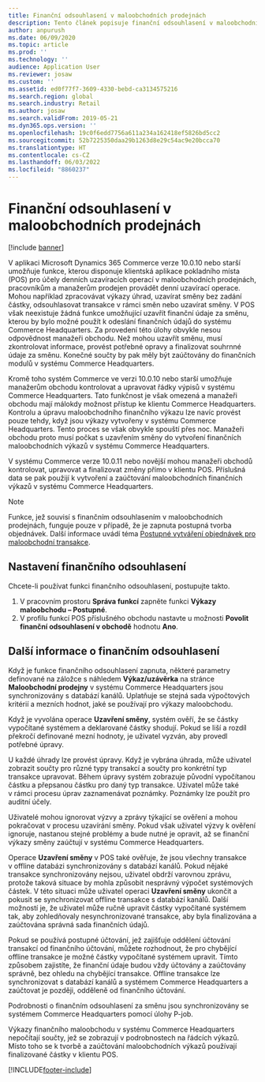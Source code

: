 ```yaml
---
title: Finanční odsouhlasení v maloobchodních prodejnách
description: Tento článek popisuje finanční odsouhlasení v maloobchodních prodejnách pro POS pro aplikaci Microsoft Dynamics 365 Commerce.
author: anpurush
ms.date: 06/09/2020
ms.topic: article
ms.prod: ''
ms.technology: ''
audience: Application User
ms.reviewer: josaw
ms.custom: ''
ms.assetid: ed0f77f7-3609-4330-bebd-ca3134575216
ms.search.region: global
ms.search.industry: Retail
ms.author: josaw
ms.search.validFrom: 2019-05-21
ms.dyn365.ops.version: ''
ms.openlocfilehash: 19c0f6edd7756a611a234a162418ef5826bd5cc2
ms.sourcegitcommit: 52b7225350daa29b1263d8e29c54ac9e20bcca70
ms.translationtype: HT
ms.contentlocale: cs-CZ
ms.lasthandoff: 06/03/2022
ms.locfileid: "8860237"
---
```

# <a name="financial-reconciliation-in-retail-stores"></a>Finanční odsouhlasení v maloobchodních prodejnách

[!include [banner](includes/banner.md)]

V aplikaci Microsoft Dynamics 365 Commerce verze 10.0.10 nebo starší umožňuje funkce, kterou disponuje klientská aplikace pokladního místa (POS) pro účely denních uzavíracích operací v maloobchodních prodejnách, pracovníkům a manažerům prodejen provádět denní uzavírací operace. Mohou například zpracovávat výkazy úhrad, uzavírat směny bez zadání částky, odsouhlasovat transakce v rámci směn nebo uzavírat směny. V POS však neexistuje žádná funkce umožňující uzavřít finanční údaje za směnu, kterou by bylo možné použít k odeslání finančních údajů do systému Commerce Headquarters. Za provedení této úlohy obvykle nesou odpovědnost manažeři obchodu. Než mohou uzavřít směnu, musí zkontrolovat informace, provést potřebné opravy a finalizovat souhrnné údaje za směnu. Konečné součty by pak měly být zaúčtovány do finančních modulů v systému Commerce Headquarters.

Kromě toho systém Commerce ve verzi 10.0.10 nebo starší umožňuje manažerům obchodu kontrolovat a upravovat řádky výpisů v systému Commerce Headquarters. Tato funkčnost je však omezená a manažeři obchodu mají málokdy možnost přístup ke klientu Commerce Headquarters. Kontrolu a úpravu maloobchodního finančního výkazu lze navíc provést pouze tehdy, když jsou výkazy vytvořeny v systému Commerce Headquarters. Tento proces se však obvykle spouští přes noc. Manažeři obchodu proto musí počkat s uzavřením směny do vytvoření finančních maloobchodních výkazů v systému Commerce Headquarters.

V systému Commerce verze 10.0.11 nebo novější mohou manažeři obchodů kontrolovat, upravovat a finalizovat změny přímo v klientu POS. Příslušná data se pak použijí k vytvoření a zaúčtování maloobchodních finančních výkazů v systému Commerce Headquarters.

> [!NOTE]
> Funkce, jež souvisí s finančním odsouhlasením v maloobchodních prodejnách, funguje pouze v případě, že je zapnuta postupná tvorba objednávek. Další informace uvádí téma [Postupné vytváření objednávek pro maloobchodní transakce](trickle-feed.md).

## <a name="set-up-financial-reconciliation"></a>Nastavení finančního odsouhlasení

Chcete-li používat funkci finančního odsouhlasení, postupujte takto.

1. V pracovním prostoru **Správa funkcí** zapněte funkci **Výkazy maloobchodu – Postupné**.
1. V profilu funkcí POS příslušného obchodu nastavte u možnosti **Povolit finanční odsouhlasení v obchodě** hodnotu **Ano**.

## <a name="more-information-about-financial-reconciliation"></a>Další informace o finančním odsouhlasení

Když je funkce finančního odsouhlasení zapnuta, některé parametry definované na záložce s náhledem **Výkaz/uzávěrka** na stránce **Maloobchodní prodejny** v systému Commerce Headquarters jsou synchronizovány s databází kanálů. Uplatňuje se stejná sada výpočtových kritérií a mezních hodnot, jaké se používají pro výkazy maloobchodu.

Když je vyvolána operace **Uzavření směny**, systém ověří, že se částky vypočítané systémem a deklarované částky shodují. Pokud se liší a rozdíl překročí definované mezní hodnoty, je uživatel vyzván, aby provedl potřebné úpravy.

U každé úhrady lze provést úpravy. Když je vybrána úhrada, může uživatel zobrazit součty pro různé typy transakcí a součty pro konkrétní typ transakce upravovat. Během úpravy systém zobrazuje původní vypočítanou částku a přepsanou částku pro daný typ transakce. Uživatel může také v rámci procesu úprav zaznamenávat poznámky. Poznámky lze použít pro auditní účely.

Uživatelé mohou ignorovat výzvy a zprávy týkající se ověření a mohou pokračovat v procesu uzavírání směny. Pokud však uživatel výzvy k ověření ignoruje, nastanou stejné problémy a bude nutné je opravit, až se finanční výkazy směny zaúčtují v systému Commerce Headquarters.

Operace **Uzavření směny** v POS také ověřuje, že jsou všechny transakce v offline databázi synchronizovány s databází kanálů. Pokud nějaké transakce synchronizovány nejsou, uživatel obdrží varovnou zprávu, protože taková situace by mohla způsobit nesprávný výpočet systémových částek. V této situaci může uživatel operaci **Uzavření směny** ukončit a pokusit se synchronizovat offline transakce s databází kanálů. Další možností je, že uživatel může ručně upravit částky vypočítané systémem tak, aby zohledňovaly nesynchronizované transakce, aby byla finalizována a zaúčtována správná sada finančních údajů. 

Pokud se používá postupné účtování, jež zajišťuje oddělení účtování transakcí od finančního účtování, můžete rozhodnout, že pro chybějící offline transakce je možné částky vypočítané systémem upravit. Tímto způsobem zajistíte, že finanční údaje budou vždy účtovány a zaúčtovány správně, bez ohledu na chybějící transakce. Offline transakce lze synchronizovat s databází kanálů a systémem Commerce Headquarters a zaúčtovat je později, odděleně od finančního účtování.

Podrobnosti o finančním odsouhlasení za směnu jsou synchronizovány se systémem Commerce Headquarters pomocí úlohy P-job.

Výkazy finančního maloobchodu v systému Commerce Headquarters nepočítají součty, jež se zobrazují v podrobnostech na řádcích výkazů. Místo toho se k tvorbě a zaúčtování maloobchodních výkazů používají finalizované částky v klientu POS.


[!INCLUDE[footer-include](../includes/footer-banner.md)]